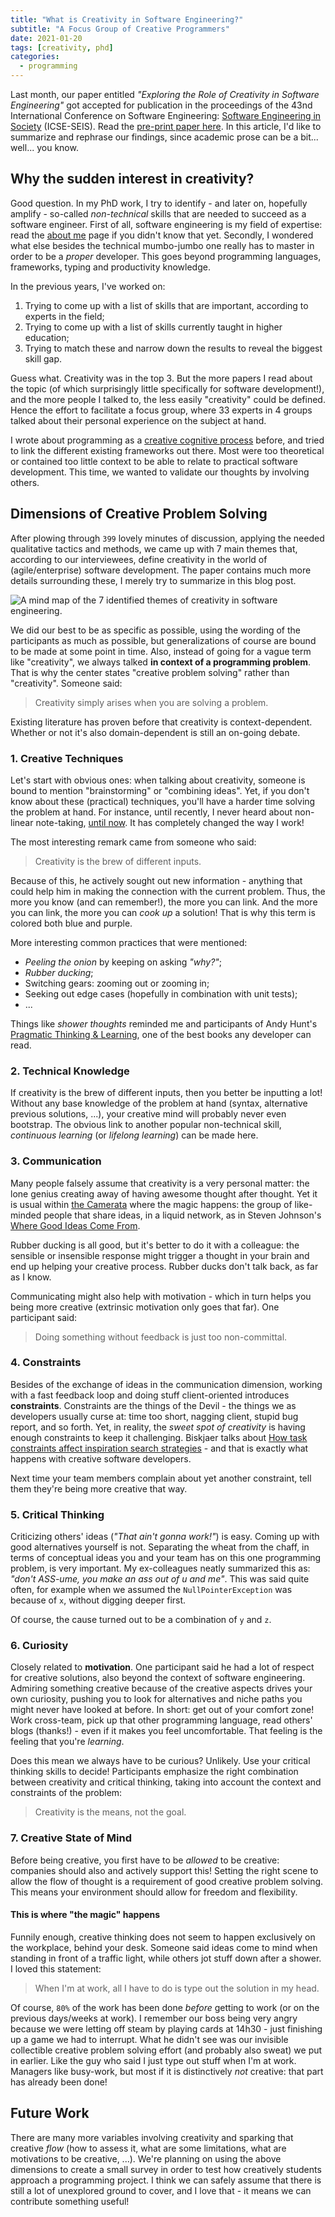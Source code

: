 ```yaml
---
title: "What is Creativity in Software Engineering?"
subtitle: "A Focus Group of Creative Programmers"
date: 2021-01-20
tags: [creativity, phd]
categories:
  - programming
---
```


Last month, our paper entitled _"Exploring the Role of Creativity in Software Engineering"_ got accepted for publication in the proceedings of the 43nd International Conference on Software Engineering: [Software Engineering in Society](https://conf.researchr.org/track/icse-2021/icse-2021-Software-Engineering-in-Society) (ICSE-SEIS). Read the [pre-print paper here](https://arxiv.org/abs/2101.00837). In this article, I'd like to summarize and rephrase our findings, since academic prose can be a bit... well... you know. 

## Why the sudden interest in creativity? 

Good question. In my PhD work, I try to identify - and later on, hopefully amplify - so-called _non-technical_ skills that are needed to succeed as a software engineer. First of all, software engineering is my field of expertise: read the [about me](/about) page if you didn't know that yet. Secondly, I wondered what else besides the technical mumbo-jumbo one really has to master in order to be a _proper_ developer. This goes beyond programming languages, frameworks, typing and productivity knowledge. 

In the previous years, I've worked on:

1. Trying to come up with a list of skills that are important, according to experts in the field;
2. Trying to come up with a list of skills currently taught in higher education;
3. Trying to match these and narrow down the results to reveal the biggest skill gap.

Guess what. Creativity was in the top 3. But the more papers I read about the topic (of which surprisingly little specifically for software development!), and the more people I talked to, the less easily "creativity" could be defined. Hence the effort to facilitate a focus group, where 33 experts in 4 groups talked about their personal experience on the subject at hand. 

I wrote about programming as a [creative cognitive process](/post/2019/10/creative-cognitive-processes/) before, and tried to link the different existing frameworks out there. Most were too theoretical or contained too little context to be able to relate to practical software development. This time, we wanted to validate our thoughts by involving others.

## Dimensions of Creative Problem Solving

After plowing through `399` lovely minutes of discussion, applying the needed qualitative tactics and methods, we came up with 7 main themes that, according to our interviewees, define creativity in the world of (agile/enterprise) software development. The paper contains much more details surrounding these, I merely try to summarize in this blog post. 

![](../creativity-mindmap.jpg "A mind map of the 7 identified themes of creativity in software engineering.")

We did our best to be as specific as possible, using the wording of the participants as much as possible, but generalizations of course are bound to be made at some point in time. Also, instead of going for a vague term like "creativity", we always talked **in context of a programming problem**. That is why the center states "creative problem solving" rather than "creativity". Someone said:

> Creativity simply arises when you are solving a problem. 

Existing literature has proven before that creativity is context-dependent. Whether or not it's also domain-dependent is still an on-going debate. 

### 1. Creative Techniques

Let's start with obvious ones: when talking about creativity, someone is bound to mention "brainstorming" or "combining ideas". Yet, if you don't know about these (practical) techniques, you'll have a harder time solving the problem at hand. For instance, until recently, I never heard about non-linear note-taking, [until now](https://zettelkasten.de/introduction/). It has completely changed the way I work!

The most interesting remark came from someone who said:

> Creativity is the brew of different inputs. 

Because of this, he actively sought out new information - anything that could help him in making the connection with the current problem. Thus, the more you know (and can remember!), the more you can link. And the more you can link, the more you can _cook up_ a solution! That is why this term is colored both blue and purple.

More interesting common practices that were mentioned:

- _Peeling the onion_ by keeping on asking _"why?"_;
- _Rubber ducking_;
- Switching gears: zooming out or zooming in;
- Seeking out edge cases (hopefully in combination with unit tests);
- ... 

Things like _shower thoughts_ reminded me and participants of Andy Hunt's [Pragmatic Thinking & Learning](https://www.goodreads.com/book/show/3063393), one of the best books any developer can read. 

### 2. Technical Knowledge

If creativity is the brew of different inputs, then you better be inputting a lot! Without any base knowledge of the problem at hand (syntax, alternative previous solutions, ...), your creative mind will probably never even bootstrap. The obvious link to another popular non-technical skill, _continuous learning_ (or _lifelong learning_) can be made here. 

### 3. Communication

Many people falsely assume that creativity is a very personal matter: the lone genius creating away of having awesome thought after thought. Yet it is usual within [the Camerata](https://jessitron.com/2020/12/26/purple-developer/) where the magic happens: the group of like-minded people that share ideas, in a liquid network, as in Steven Johnson's [Where Good Ideas Come From](https://www.goodreads.com/book/show/8034188). 

Rubber ducking is all good, but it's better to do it with a colleague: the sensible or insensible response might trigger a thought in your brain and end up helping your creative process. Rubber ducks don't talk back, as far as I know. 

Communicating might also help with motivation - which in turn helps you being more creative (extrinsic motivation only goes that far). One participant said:

> Doing something without feedback is just too non-committal.  

### 4. Constraints

Besides of the exchange of ideas in the communication dimension, working with a fast feedback loop and doing stuff client-oriented introduces **constraints**. Constraints are the things of the Devil - the things we as developers usually curse at: time too short, nagging client, stupid bug report, and so forth. Yet, in reality, the _sweet spot of creativity_ is having enough constraints to keep it challenging. Biskjaer talks about [How task constraints affect inspiration search strategies](https://link.springer.com/article/10.1007/s10798-019-09496-7) - and that is exactly what happens with creative software developers. 

Next time your team members complain about yet another constraint, tell them they're being more creative that way.

### 5. Critical Thinking

Criticizing others' ideas (_"That ain't gonna work!"_) is easy. Coming up with good alternatives yourself is not. Separating the wheat from the chaff, in terms of conceptual ideas you and your team has on this one programming problem, is very important. My ex-colleagues neatly summarized this as: _"don't ASS-ume, you make an ass out of u and me"_. This was said quite often, for example when we assumed the `NullPointerException` was because of `x`, without digging deeper first. 

Of course, the cause turned out to be a combination of `y` and `z`.

### 6. Curiosity

Closely related to **motivation**. One participant said he had a lot of respect for creative solutions, also beyond the context of software engineering. Admiring something creative because of the creative aspects drives your own curiosity, pushing you to look for alternatives and niche paths you might never have looked at before. In short: get out of your comfort zone! Work cross-team, pick up that other programming language, read others' blogs (thanks!) - even if it makes you feel uncomfortable. That feeling is the feeling that you're _learning_.

Does this mean we always have to be curious? Unlikely. Use your critical thinking skills to decide! Participants emphasize the right combination between creativity and critical thinking, taking into account the context and constraints of the problem:

> Creativity is the means, not the goal.

### 7. Creative State of Mind

Before being creative, you first have to be _allowed_ to be creative: companies should also and actively support this! Setting the right scene to allow the flow of thought is a requirement of good creative problem solving. This means your environment should allow for freedom and flexibility. 

#### This is where "the magic" happens

Funnily enough, creative thinking does not seem to happen exclusively on the workplace, behind your desk. Someone said ideas come to mind when standing in front of a traffic light, while others jot stuff down after a shower. I loved this statement:

> When I'm at work, all I have to do is type out the solution in my head.

Of course, `80%` of the work has been done _before_ getting to work (or on the previous days/weeks at work). 
I remember our boss being very angry because we were letting off steam by playing cards at 14h30 - just finishing up a game we had to interrupt. What he didn't see was our invisible collectible creative problem solving effort (and probably also sweat) we put in earlier. Like the guy who said I just type out stuff when I'm at work. Managers like busy-work, but most if it is distinctively _not_ creative: that part has already been done!

## Future Work

There are many more variables involving creativity and sparking that creative _flow_ (how to assess it, what are some limitations, what are motivations to be creative, ...). We're planning on using the above dimensions to create a small survey in order to test how creatively students approach a programming project. I think we can safely assume that there is still a lot of unexplored ground to cover, and I love that - it means we can contribute something useful! 
